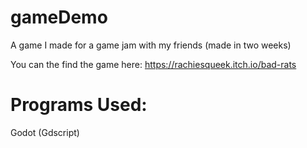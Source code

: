 # gameDemo
A game I made for a game jam with my friends (made in two weeks)

You can the find the game here:
https://rachiesqueek.itch.io/bad-rats 

# Programs Used:
Godot (Gdscript)
